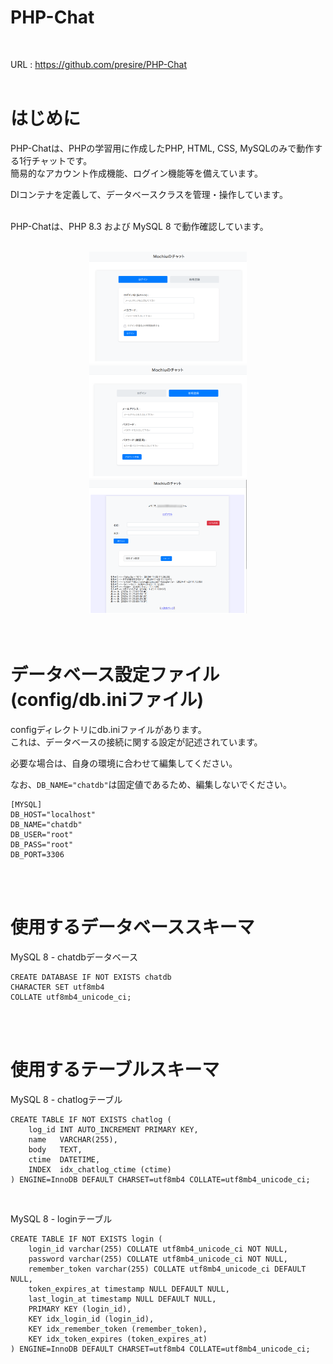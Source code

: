 # PHP-Chat
<br>

URL : https://github.com/presire/PHP-Chat  
<br>

# はじめに  
PHP-Chatは、PHPの学習用に作成したPHP, HTML, CSS, MySQLのみで動作する1行チャットです。  
簡易的なアカウント作成機能、ログイン機能等を備えています。  

DIコンテナを定義して、データベースクラスを管理・操作しています。  
<br>

PHP-Chatは、PHP 8.3 および MySQL 8 で動作確認しています。  
<br>

<center><img src="HC/PHP-Chat_Login.png" width="50%" alt="ログイン画面" /></center>  
<center><img src="HC/PHP-Chat_New_Account.png" width="50%" alt="アカウント作成画面" /></center>  
<center><img src="HC/PHP-Chat_Chat.png" width="50%" alt="チャット画面" /></center>  
<br>
<br>

# データベース設定ファイル (config/db.iniファイル)  
configディレクトリにdb.iniファイルがあります。  
これは、データベースの接続に関する設定が記述されています。  

必要な場合は、自身の環境に合わせて編集してください。  

なお、<code>DB_NAME="chatdb"</code>は固定値であるため、編集しないでください。  

    [MYSQL]  
    DB_HOST="localhost"  
    DB_NAME="chatdb"  
    DB_USER="root"  
    DB_PASS="root"  
    DB_PORT=3306  
<br>
<br>

# 使用するデータベーススキーマ  
MySQL 8 - chatdbデータベース  

    CREATE DATABASE IF NOT EXISTS chatdb  
    CHARACTER SET utf8mb4  
    COLLATE utf8mb4_unicode_ci;  
<br>
<br>

# 使用するテーブルスキーマ
MySQL 8 - chatlogテーブル  

    CREATE TABLE IF NOT EXISTS chatlog (  
        log_id INT AUTO_INCREMENT PRIMARY KEY,  
        name   VARCHAR(255),  
        body   TEXT,  
        ctime  DATETIME,  
        INDEX  idx_chatlog_ctime (ctime)  
    ) ENGINE=InnoDB DEFAULT CHARSET=utf8mb4 COLLATE=utf8mb4_unicode_ci; 
<br>

MySQL 8 - loginテーブル 

    CREATE TABLE IF NOT EXISTS login (  
        login_id varchar(255) COLLATE utf8mb4_unicode_ci NOT NULL,  
        password varchar(255) COLLATE utf8mb4_unicode_ci NOT NULL,  
        remember_token varchar(255) COLLATE utf8mb4_unicode_ci DEFAULT NULL,  
        token_expires_at timestamp NULL DEFAULT NULL, 
        last_login_at timestamp NULL DEFAULT NULL,  
        PRIMARY KEY (login_id), 
        KEY idx_login_id (login_id),  
        KEY idx_remember_token (remember_token),  
        KEY idx_token_expires (token_expires_at)  
    ) ENGINE=InnoDB DEFAULT CHARSET=utf8mb4 COLLATE=utf8mb4_unicode_ci; 
<br>
<br>

